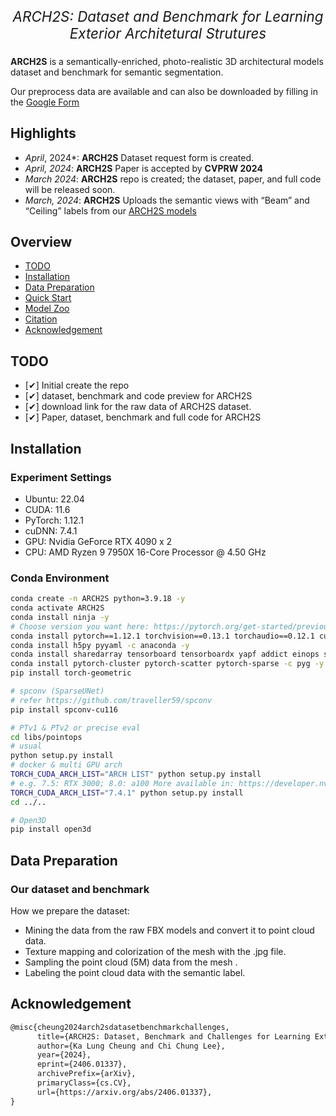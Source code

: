 <!-- <p align="center">
ARCH2S: A Dataset and Benchmark for Learning Exterior Architetural Strutures
</p> -->


<p align="center" style="font-size:1.6em;"><em>ARCH2S: Dataset and Benchmark for Learning Exterior Architetural Strutures</em></p>



<!-- #  ARCH2S: Dataset and Benchmark for Learning Exterior Architetural Strutures -->
<!-- **Pointcept** is a powerful and flexible codebase for point cloud perception research. It is also an official implementation of the following paper: -->
**ARCH2S** is a semantically-enriched, photo-realistic 3D architectural models dataset and benchmark for semantic segmentation. 

Our preprocess data are available and can also be downloaded by filling in the
[Google Form](https://forms.gle/ADCLHHxHwtbaAsxR9)

<!-- ![Teaser](arch2s-teaser.png)-->

## Highlights
- *April*, 2024*: **ARCH2S** Dataset request form is created.
- *April, 2024*: **ARCH2S** Paper is accepted by **CVPRW 2024**
- *March 2024*: **ARCH2S** repo is created; the dataset, paper, and full code will be released soon.
- *March, 2024*: **ARCH2S** Uploads the semantic views with “Beam” and “Ceiling” labels from our [ARCH2S models](img/add_view_arch2s_model.png)
## Overview
- [TODO](#todo)
- [Installation](#installation)
- [Data Preparation](#data-preparation)
- [Quick Start](#quick-start)
- [Model Zoo](#model-zoo)
- [Citation](#citation)
- [Acknowledgement](#acknowledgement)

## TODO
- [✔] Initial create the repo 
- [✔] dataset, benchmark and code preview for ARCH2S
- [✔] download link for the raw data of ARCH2S dataset.
- [✔] Paper, dataset, benchmark and full code for ARCH2S
<!-- - [ ] BIM Models from ARCH2S -->
<!-- [![ARCH2S Model](img/add_view_arch2s_model.png)](img/add_view_arch2s_model.png) -->

## Installation

### Experiment Settings
- Ubuntu: 22.04
- CUDA: 11.6
- PyTorch: 1.12.1
- cuDNN: 7.4.1
- GPU: Nvidia GeForce RTX 4090 x 2
- CPU: AMD Ryzen 9 7950X 16-Core Processor @ 4.50 GHz

### Conda Environment

```bash
conda create -n ARCH2S python=3.9.18 -y
conda activate ARCH2S
conda install ninja -y
# Choose version you want here: https://pytorch.org/get-started/previous-versions/
conda install pytorch==1.12.1 torchvision==0.13.1 torchaudio==0.12.1 cudatoolkit=11.6-c pytorch -y
conda install h5py pyyaml -c anaconda -y
conda install sharedarray tensorboard tensorboardx yapf addict einops scipy plyfile termcolor timm -c conda-forge -y
conda install pytorch-cluster pytorch-scatter pytorch-sparse -c pyg -y
pip install torch-geometric

# spconv (SparseUNet)
# refer https://github.com/traveller59/spconv
pip install spconv-cu116

# PTv1 & PTv2 or precise eval
cd libs/pointops
# usual
python setup.py install
# docker & multi GPU arch
TORCH_CUDA_ARCH_LIST="ARCH LIST" python setup.py install
# e.g. 7.5: RTX 3000; 8.0: a100 More available in: https://developer.nvidia.com/cuda-gpus
TORCH_CUDA_ARCH_LIST="7.4.1" python setup.py install
cd ../..

# Open3D
pip install open3d
```
<!-- #### Our codebase structure is as follows:
```bash
/s2b
├── code_timer.py
├── config
│   ├── config_ARCH2S_public_services.yaml
    ├── ... (more files)
├── entity_create.py
├── entity_search.py
├── exp
│   ├── class_attribute
│   │   ├── class_attributes_{datatime}.txt
│   │   ├── ... (more files)
├── ifc_label_map.py
├── scripts
│   └── ARCH2S_main.sh
├── ARCH2S_main.py
└── utils
    ├── label_list.py
    ├── parse_yaml.py
    ├── pcd_Loader.py
    ├── pcd_Processor.py
``` -->

## Data Preparation

### Our dataset and benchmark
<!-- The link for raw FBX Models (open Landsacpe ). Optionally,can also be downloaded [[here](https://drive.google.com/drive/folders/1dF1WHWCpI4NJpkJBm4jStjLFcSBzH6Ep?usp=sharing)] -->

How we  prepare the dataset:
- Mining the data from the raw FBX models and convert it to point cloud data.
- Texture mapping and colorization of the mesh with the .jpg file.
- Sampling the point cloud (5M) data from the mesh .
- Labeling the point cloud data with the semantic label.
 
<!-- Download our dataset and benchmark(To be released soon) and unzip it.
```
# ARCH2S_DIR: the directory of downloaded ARCH2S dataset.
# RAW_ARCH2S_DIR: the directory of ARCH2S dataset.
# PROCESSED_ARCH2S_DIR: the directory of processed ARCH2S dataset and benchmark(output dir).

# ARCH2S
python pointcept/datasets/preprocessing/ARCH2S/preprocess_ARCH2S.py --dataset_root ${ARCH2S_DIR} --output_root ${PROCESSED_ARCH2S_DIR}
```
- Link processed dataset and benchmarkto codebase.
```
mkdir data/ARCH2S
ln -s ${PROCESSED_ARCH2S_DIR} ${CODEBASE_DIR}/data/ARCH2S
``` -->

<!-- ## Quick Start

### Running our Framework
```bash
sh s2b/scripts/ARCH2S_main.sh
```

### Training the segmentation model
**Train from scratch.** The training processing is based on configs in `configs` folder. 
The training script will generate an experiment folder in `exp` folder and backup essential code in the experiment folder.
Training config, log, tensorboard, and checkpoints will also be saved into the experiment folder during the training process.
```bash
export CUDA_VISIBLE_DEVICES=${CUDA_VISIBLE_DEVICES}
# Script (Recommended)
sh scripts/train.sh -p ${INTERPRETER_PATH} -g ${NUM_GPU} -d ${DATASET_NAME} -c ${CONFIG_NAME} -n ${EXP_NAME}
# Direct
export PYTHONPATH=./
python tools/train.py --config-file ${CONFIG_PATH} --num-gpus ${NUM_GPU} --options save_path=${SAVE_PATH}
```
```bash
# S3DIS
sh scripts/train.sh -g 2 -d s3dis -c semseg-pt-ARCH2S-v1m1-0-base -n semseg-pt-ARCH2S-v1m1-0-base
# SensatUrban
sh scripts/train.sh -g 2 -d sensaturban -c semseg-pt-ARCH2S-v1m1-0-base -n semseg-pt-ARCH2S-v1m1-0-base
# BuildingNet
sh scripts/train.sh -g 2 -d buildingnet -c semseg-pt-ARCH2S-v1m1-0-base -n semseg-pt-ARCH2S-v1m1-0-base
```
For example:
```bash
# By script (Recommended)
# -p is default set as python and can be ignored
sh scripts/train.sh -p python -d scannet -c semseg-pt-v2m2-0-base -n semseg-pt-v2m2-0-base
# Direct
export PYTHONPATH=./
python tools/train.py --config-file configs/scannet/semseg-pt-v2m2-0-base.py --options save_path=exp/scannet/semseg-pt-v2m2-0-base
```




##  Results

#### BIM models
Download example BIM model reconstructed by [here](https://forms.gle/) -->


<!-- ## Model Zoo (To be released soon)

<!-- ## Benchmark Results (To be released soon)
<!-- | Method              | G | C | S3DIS mIoU (%) | S3DIS OA (%) | SensatUrban mIoU (%) | SensatUrban OA (%) | BuildingNet mIoU (%) | BuildingNet OA (%) |
|---------------------|---|---|----------------|--------------|----------------------|--------------------|----------------------|--------------------|
| Model_1         | ✔ | ✔ | -              | -            | -                    | -                  | -                    | -                  |
| Model_2    | ✔ | ✔ | -              | -            | -                    | -                  | -                    | -                  |
| Model_3       | ✔ | ✔ | -              | -            | -                    | -                  | -                    | -                  |
| Model_4            | ✔ | ✔ | -              | -            | -                    | -                  | -                    | -                  |
| Ours        | ✔ | ✔ | -              | -            | -                    | -                  | -                    | -                  |
| Ours (a) | ✔ | ✔ | -            | -            | -                    | -                  | -                    | -                  |
| Ours (b)  | ✔ | ✔ | -            | -            | -                    | -                  | -                    | -                  |
| Ours (c)       | ✔ | ✔ | -            | -            | -                    | -                  | -                    | -                  |
| Ours (d)  | ✔ | ✔ | -            | -            | -                    | -                  | -                    | -                  |
| Ours (e)       | ✔ |  ✔  | -            | -            | -                    | -                  | -                    | -                  | -->


## Acknowledgement

<!-- #### Our benchmark results implemented the following excellent works:

#### Model Backbone:
Model_1, Model_2, Model_3, Ours, (a), (b)
## Citation
If you find this project useful in your research, please consider cite: -->

```latex
@misc{cheung2024arch2sdatasetbenchmarkchallenges,
      title={ARCH2S: Dataset, Benchmark and Challenges for Learning Exterior Architectural Structures from Point Clouds}, 
      author={Ka Lung Cheung and Chi Chung Lee},
      year={2024},
      eprint={2406.01337},
      archivePrefix={arXiv},
      primaryClass={cs.CV},
      url={https://arxiv.org/abs/2406.01337}, 
}
```
